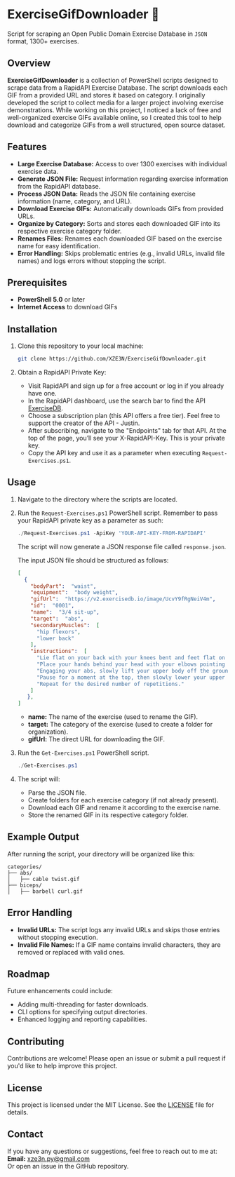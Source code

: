 # **ExerciseGifDownloader** 💪

Script for scraping an Open Public Domain Exercise Database in `JSON` format, 1300+ exercises.

## Overview

**ExerciseGifDownloader** is a collection of PowerShell scripts designed to scrape data from a RapidAPI Exercise Database. The script downloads each GIF from a provided URL and stores it based on category. I originally developed the script to collect media for a larger project involving exercise demonstrations. While working on this project, I noticed a lack of free and well-organized exercise GIFs available online, so I created this tool to help download and categorize GIFs from a well structured, open source dataset. 

## Features

- **Large Exercise Database:** Access to over 1300 exercises with individual exercise data.
- **Generate JSON File:** Request information regarding exercise information from the RapidAPI database.
- **Process JSON Data:** Reads the JSON file containing exercise information (name, category, and URL).
- **Download Exercise GIFs:** Automatically downloads GIFs from provided URLs.
- **Organize by Category:** Sorts and stores each downloaded GIF into its respective exercise category folder.
- **Renames Files:** Renames each downloaded GIF based on the exercise name for easy identification.
- **Error Handling:** Skips problematic entries (e.g., invalid URLs, invalid file names) and logs errors without stopping the script.

## Prerequisites

- **PowerShell 5.0** or later
- **Internet Access** to download GIFs

## Installation

1. Clone this repository to your local machine:

   ```bash
   git clone https://github.com/XZE3N/ExerciseGifDownloader.git
   ```

2. Obtain a RapidAPI Private Key:
   - Visit RapidAPI and sign up for a free account or log in if you already have one.
   - In the RapidAPI dashboard, use the search bar to find the API [ExerciseDB](https://rapidapi.com/justin-WFnsXH_t6/api/exercisedb).
   - Choose a subscription plan (this API offers a free tier). Feel free to support the creator of the API - Justin.
   - After subscribing, navigate to the "Endpoints" tab for that API. At the top of the page, you’ll see your X-RapidAPI-Key. This is your private key.
   - Copy the API key and use it as a parameter when executing `Request-Exercises.ps1`.

## Usage

1. Navigate to the directory where the scripts are located.
2. Run the `Request-Exercises.ps1` PowerShell script. Remember to pass your RapidAPI private key as a parameter as such:

   ```powershell
   ./Request-Exercises.ps1 -ApiKey 'YOUR-API-KEY-FROM-RAPIDAPI'
   ```
   The script will now generate a JSON response file called `response.json`.
   
   The input JSON file should be structured as follows:
  
   ```json
   [
     {
       "bodyPart":  "waist",
       "equipment":  "body weight",
       "gifUrl":  "https://v2.exercisedb.io/image/UcvY9fRgNeiV4m",
       "id":  "0001",
       "name":  "3/4 sit-up",
       "target":  "abs",
       "secondaryMuscles":  [
         "hip flexors",
         "lower back"
       ],
       "instructions":  [
         "Lie flat on your back with your knees bent and feet flat on the ground.",
         "Place your hands behind your head with your elbows pointing outwards.",
         "Engaging your abs, slowly lift your upper body off the ground, curling forward until your torso is at a 45-degree angle.",
         "Pause for a moment at the top, then slowly lower your upper body back down to the starting position.",
         "Repeat for the desired number of repetitions."
       ]
      },
   ]
   ```
  
   - **name:** The name of the exercise (used to rename the GIF).
   - **target:** The category of the exercise (used to create a folder for organization).
   - **gifUrl:** The direct URL for downloading the GIF.
     
4. Run the `Get-Exercises.ps1` PowerShell script.
   
    ```powershell
   ./Get-Exercises.ps1
   ```

5. The script will:
   - Parse the JSON file.
   - Create folders for each exercise category (if not already present).
   - Download each GIF and rename it according to the exercise name.
   - Store the renamed GIF in its respective category folder.

## Example Output

After running the script, your directory will be organized like this:

```
categories/
├── abs/
│   ├── cable twist.gif
├── biceps/
│   ├── barbell curl.gif
```

## Error Handling

- **Invalid URLs:** The script logs any invalid URLs and skips those entries without stopping execution.
- **Invalid File Names:** If a GIF name contains invalid characters, they are removed or replaced with valid ones.

## Roadmap

Future enhancements could include:
- Adding multi-threading for faster downloads.
- CLI options for specifying output directories.
- Enhanced logging and reporting capabilities.

## Contributing

Contributions are welcome! Please open an issue or submit a pull request if you'd like to help improve this project.

## License

This project is licensed under the MIT License. See the [LICENSE](./LICENSE) file for details.

## Contact

If you have any questions or suggestions, feel free to reach out to me at:  
**Email:** xze3n.py@gmail.com  
Or open an issue in the GitHub repository.
